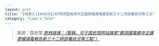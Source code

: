 ```yaml
---
layout: post
title: "[待录入]1944/01/07郑洞国电蒋中正据廖耀湘电报告新三十二师部署状况等三点"
category: "Liao's Tele"
---
```



> 来源：国史馆 [*原档链接：（暂缺，可于国史馆网站搜索“鄭洞國電蔣中正據廖耀湘電報告新三十二師部署狀況等三點”）*]()
